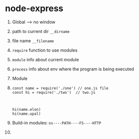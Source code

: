 # node-express

1. Global --> no window

2. path to current dir ```__dirname```

3. file name ```__filename```

4. ```require``` function to use modules

5. ```module``` info about current module

6. ```process``` info about env where the program is being executed

7. Module

8. ```const name = require('./one')
   const name = require('./one') // one.js file
   const hi = require('./two')  // two.js
   
   
   
   hi(name.elon)
   hi(name.upal)

9. Build-in modules:  ```os----PATH----FS----HTTP ```

11. 